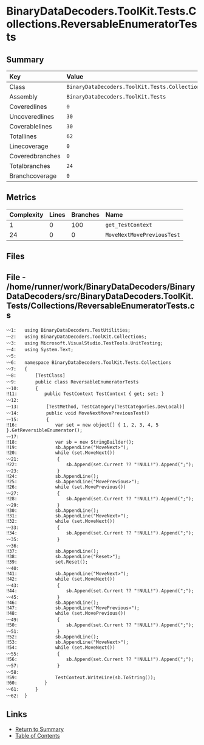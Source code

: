 ﻿# BinaryDataDecoders.ToolKit.Tests.Collections.ReversableEnumeratorTests

## Summary

| Key             | Value                                                                    |
| :-------------- | :----------------------------------------------------------------------- |
| Class           | `BinaryDataDecoders.ToolKit.Tests.Collections.ReversableEnumeratorTests` |
| Assembly        | `BinaryDataDecoders.ToolKit.Tests`                                       |
| Coveredlines    | `0`                                                                      |
| Uncoveredlines  | `30`                                                                     |
| Coverablelines  | `30`                                                                     |
| Totallines      | `62`                                                                     |
| Linecoverage    | `0`                                                                      |
| Coveredbranches | `0`                                                                      |
| Totalbranches   | `24`                                                                     |
| Branchcoverage  | `0`                                                                      |

## Metrics

| Complexity | Lines | Branches | Name                       |
| :--------- | :---- | :------- | :------------------------- |
| 1          | 0     | 100      | `get_TestContext`          |
| 24         | 0     | 0        | `MoveNextMovePreviousTest` |

## Files

## File - /home/runner/work/BinaryDataDecoders/BinaryDataDecoders/src/BinaryDataDecoders.ToolKit.Tests/Collections/ReversableEnumeratorTests.cs

```CSharp
〰1:   using BinaryDataDecoders.TestUtilities;
〰2:   using BinaryDataDecoders.ToolKit.Collections;
〰3:   using Microsoft.VisualStudio.TestTools.UnitTesting;
〰4:   using System.Text;
〰5:   
〰6:   namespace BinaryDataDecoders.ToolKit.Tests.Collections
〰7:   {
〰8:       [TestClass]
〰9:       public class ReversableEnumeratorTests
〰10:      {
‼11:          public TestContext TestContext { get; set; }
〰12:  
〰13:          [TestMethod, TestCategory(TestCategories.DevLocal)]
〰14:          public void MoveNextMovePreviousTest()
〰15:          {
‼16:              var set = new object[] { 1, 2, 3, 4, 5 }.GetReversibleEnumerator();
〰17:  
‼18:              var sb = new StringBuilder();
‼19:              sb.AppendLine("MoveNext>");
‼20:              while (set.MoveNext())
〰21:              {
‼22:                  sb.Append(set.Current ?? "!NULL!").Append(";");
〰23:              }
‼24:              sb.AppendLine();
‼25:              sb.AppendLine("MovePrevious>");
‼26:              while (set.MovePrevious())
〰27:              {
‼28:                  sb.Append(set.Current ?? "!NULL!").Append(";");
〰29:              }
‼30:              sb.AppendLine();
‼31:              sb.AppendLine("MoveNext>");
‼32:              while (set.MoveNext())
〰33:              {
‼34:                  sb.Append(set.Current ?? "!NULL!").Append(";");
〰35:              }
〰36:  
‼37:              sb.AppendLine();
‼38:              sb.AppendLine("Reset>");
‼39:              set.Reset();
〰40:  
‼41:              sb.AppendLine("MoveNext>");
‼42:              while (set.MoveNext())
〰43:              {
‼44:                  sb.Append(set.Current ?? "!NULL!").Append(";");
〰45:              }
‼46:              sb.AppendLine();
‼47:              sb.AppendLine("MovePrevious>");
‼48:              while (set.MovePrevious())
〰49:              {
‼50:                  sb.Append(set.Current ?? "!NULL!").Append(";");
〰51:              }
‼52:              sb.AppendLine();
‼53:              sb.AppendLine("MoveNext>");
‼54:              while (set.MoveNext())
〰55:              {
‼56:                  sb.Append(set.Current ?? "!NULL!").Append(";");
〰57:              }
〰58:  
‼59:              TestContext.WriteLine(sb.ToString());
‼60:          }
〰61:      }
〰62:  }
```

## Links

* [Return to Summary](Summary.md)
* [Table of Contents](../TOC.md)

